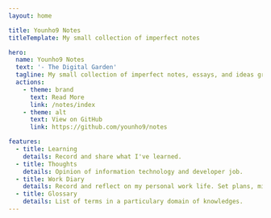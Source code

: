 ```yaml
---
layout: home

title: Younho9 Notes
titleTemplate: My small collection of imperfect notes

hero:
  name: Younho9 Notes
  text: '- The Digital Garden'
  tagline: My small collection of imperfect notes, essays, and ideas growing slowly over time.
  actions:
    - theme: brand
      text: Read More
      link: /notes/index
    - theme: alt
      text: View on GitHub
      link: https://github.com/younho9/notes

features:
  - title: Learning
    details: Record and share what I've learned.
  - title: Thoughts
    details: Opinion of information technology and developer job.
  - title: Work Diary
    details: Record and reflect on my personal work life. Set plans, milestones and goals, as well as to reflect on† daily performance.
  - title: Glossary
    details: List of terms in a particulary domain of knowledges.
---
```

